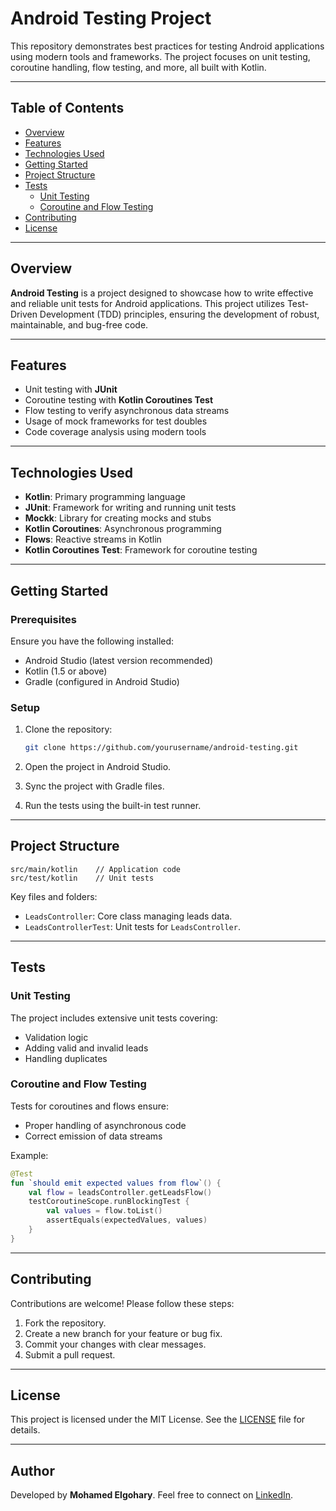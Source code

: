 # Android Testing Project

This repository demonstrates best practices for testing Android applications using modern tools and frameworks. The project focuses on unit testing, coroutine handling, flow testing, and more, all built with Kotlin.

---

## Table of Contents

- [Overview](#overview)
- [Features](#features)
- [Technologies Used](#technologies-used)
- [Getting Started](#getting-started)
- [Project Structure](#project-structure)
- [Tests](#tests)
  - [Unit Testing](#unit-testing)
  - [Coroutine and Flow Testing](#coroutine-and-flow-testing)
- [Contributing](#contributing)
- [License](#license)

---

## Overview

**Android Testing** is a project designed to showcase how to write effective and reliable unit tests for Android applications. This project utilizes Test-Driven Development (TDD) principles, ensuring the development of robust, maintainable, and bug-free code.

---

## Features

- Unit testing with **JUnit**
- Coroutine testing with **Kotlin Coroutines Test**
- Flow testing to verify asynchronous data streams
- Usage of mock frameworks for test doubles
- Code coverage analysis using modern tools

---

## Technologies Used

- **Kotlin**: Primary programming language
- **JUnit**: Framework for writing and running unit tests
- **Mockk**: Library for creating mocks and stubs
- **Kotlin Coroutines**: Asynchronous programming
- **Flows**: Reactive streams in Kotlin
- **Kotlin Coroutines Test**: Framework for coroutine testing

---

## Getting Started

### Prerequisites

Ensure you have the following installed:

- Android Studio (latest version recommended)
- Kotlin (1.5 or above)
- Gradle (configured in Android Studio)

### Setup

1. Clone the repository:
   ```bash
   git clone https://github.com/yourusername/android-testing.git
   ```

2. Open the project in Android Studio.

3. Sync the project with Gradle files.

4. Run the tests using the built-in test runner.

---

## Project Structure

```plaintext
src/main/kotlin    // Application code
src/test/kotlin    // Unit tests
```

Key files and folders:
- `LeadsController`: Core class managing leads data.
- `LeadsControllerTest`: Unit tests for `LeadsController`.

---

## Tests

### Unit Testing

The project includes extensive unit tests covering:
- Validation logic
- Adding valid and invalid leads
- Handling duplicates

### Coroutine and Flow Testing

Tests for coroutines and flows ensure:
- Proper handling of asynchronous code
- Correct emission of data streams

Example:
```kotlin
@Test
fun `should emit expected values from flow`() {
    val flow = leadsController.getLeadsFlow()
    testCoroutineScope.runBlockingTest {
        val values = flow.toList()
        assertEquals(expectedValues, values)
    }
}
```

---

## Contributing

Contributions are welcome! Please follow these steps:

1. Fork the repository.
2. Create a new branch for your feature or bug fix.
3. Commit your changes with clear messages.
4. Submit a pull request.

---

## License

This project is licensed under the MIT License. See the [LICENSE](LICENSE) file for details.

---

## Author

Developed by **Mohamed Elgohary**. Feel free to connect on [LinkedIn]([https://linkedin.com/in/muhammadalgohar](https://www.linkedin.com/in/mohamed-elgohary8)).
